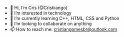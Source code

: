 - 👋 Hi, I’m Cris (@Cristiiango)
- 👀 I’m interested in technology
- 🌱 I’m currently learning C++, HTML, CSS and Python
- 💞️ I’m looking to collaborate on anything
- 📫 How to reach me: cristiangomesbr@outlook.com
